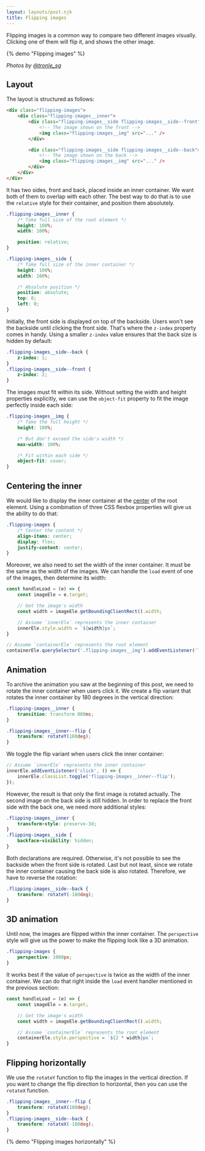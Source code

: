```yaml
---
layout: layouts/post.njk
title: Flipping images
---
```


Flipping images is a common way to compare two different images visually. Clicking one of them will flip it, and shows the other image.

{% demo "Flipping images" %}

_Photos by [@tronle_sg](https://unsplash.com/@tronle_sg)_

## Layout

The layout is structured as follows:

```html
<div class="flipping-images">
    <div class="flipping-images__inner">
        <div class="flipping-images__side flipping-images__side--front">
            <!-- The image shown on the front -->
            <img class="flipping-images__img" src="..." />
        </div>

        <div class="flipping-images__side flipping-images__side--back">
            <!-- The image shown on the back -->
            <img class="flipping-images__img" src="..." />
        </div>
    </div>
</div>
```

It has two sides, front and back, placed inside an inner container. We want both of them to overlap with each other. The best way to do that is to use the `relative` style for their container, and position them absolutely.

```css
.flipping-images__inner {
    /* Take full size of the root element */
    height: 100%;
    width: 100%;

    position: relative;
}

.flipping-images__side {
    /* Take full size of the inner container */
    height: 100%;
    width: 100%;

    /* Absolute position */
    position: absolute;
    top: 0;
    left: 0;
}
```

Initially, the front side is displayed on top of the backside. Users won't see the backside until clicking the front side. That's where the `z-index` property comes in handy.
Using a smaller `z-index` value ensures that the back size is hidden by default:

```css
.flipping-images__side--back {
    z-index: 1;
}
.flipping-images__side--front {
    z-index: 2;
}
```

The images must fit within its side. Without setting the width and height properties explicitly, we can use the `object-fit` property to fit the image perfectly inside each side:

```css
.flipping-images__img {
    /* Take the full height */
    height: 100%;

    /* But don't exceed the side's width */
    max-width: 100%;

    /* Fit within each side */
    object-fit: cover;
}
```

## Centering the inner

We would like to display the inner container at the [center](https://csslayout.io/centering/) of the root element. Using a combination of three CSS flexbox properties will give us the ability to do that:

```css
.flipping-images {
    /* Center the content */
    align-items: center;
    display: flex;
    justify-content: center;
}
```

Moreover, we also need to set the width of the inner container. It must be the same as the width of the images. We can handle the `load` event of one of the images, then determine its width:

```js
const handleLoad = (e) => {
    const imageEle = e.target;

    // Get the image's width
    const width = imageEle.getBoundingClientRect().width;

    // Assume `innerEle` represents the inner container
    innerEle.style.width = `${width}px`;
}

// Assume `containerEle` represents the root element
containerEle.querySelector('.flipping-images__img').addEventListener('load', handleLoad);
```

## Animation

To archive the animation you saw at the beginning of this post, we need to rotate the inner container when users click it. We create a flip variant that rotates the inner container by 180 degrees in the vertical direction:

```css
.flipping-images__inner {
    transition: transform 800ms;
}

.flipping-images__inner--flip {
    transform: rotateY(180deg);
}
```

We toggle the flip variant when users click the inner container:

```js
// Assume `innerEle` represents the inner container
innerEle.addEventListener('click', () => {
    innerEle.classList.toggle('flipping-images__inner--flip');
});
```

However, the result is that only the first image is rotated actually. The second image on the back side is still hidden. In order to replace the front side with the back one, we need more additional styles:

```css
.flipping-images__inner {
    transform-style: preserve-3d;
}
.flipping-images__side {
    backface-visibility: hidden;
}
```

Both declarations are required. Otherwise, it's not possible to see the backside when the front side is rotated. Last but not least, since we rotate the inner container causing the back side is also rotated.
Therefore, we have to reverse the rotation:

```css
.flipping-images__side--back {
    transform: rotateY(-180deg);
}
```

## 3D animation

Until now, the images are flipped within the inner container. The `perspective` style will give us the power to make the flipping look like a 3D animation.

```css
.flipping-images {
    perspective: 1000px;
}
```

It works best if the value of `perspective` is twice as the width of the inner container. We can do that right inside the `load` event handler mentioned in the previous section:

```js
const handleLoad = (e) => {
    const imageEle = e.target;

    // Get the image's width
    const width = imageEle.getBoundingClientRect().width;

    // Assume `containerEle` represents the root element
    containerEle.style.perspective = `${2 * width}px`;
}
```

## Flipping horizontally

We use the `rotateY` function to flip the images in the vertical direction. If you want to change the flip direction to horizontal, then you can use the `rotateX` function.

```css
.flipping-images__inner--flip {
    transform: rotateX(180deg);
}
.flipping-images__side--back {
    transform: rotateX(-180deg);
}
```

{% demo "Flipping images horizontally" %}
